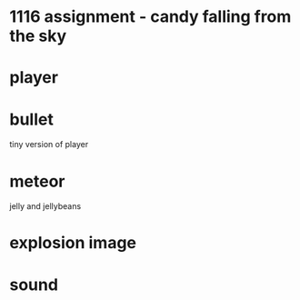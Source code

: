  1116 assignment - candy falling from the sky
===================

# player

# bullet
tiny version of player

# meteor
jelly and jellybeans

# explosion image

# sound

